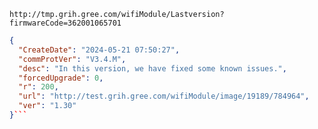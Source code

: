 `http://tmp.grih.gree.com/wifiModule/Lastversion?firmwareCode=362001065701`

```json
{
  "CreateDate": "2024-05-21 07:50:27",
  "commProtVer": "V3.4.M",
  "desc": "In this version, we have fixed some known issues.",
  "forcedUpgrade": 0,
  "r": 200,
  "url": "http://test.grih.gree.com/wifiModule/image/19189/784964",
  "ver": "1.30"
}```